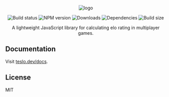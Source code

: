 <div align="center">

![logo](https://github.com/user-attachments/assets/9128513a-ba8d-4da3-b4c1-63382081c14b)

![Build status](https://img.shields.io/github/actions/workflow/status/williamgrosset/teslo/ci.yml)
![NPM version](https://img.shields.io/npm/v/teslo?color=brightgreen)
![Downloads](https://img.shields.io/npm/dt/teslo)
![Dependencies](https://img.shields.io/badge/dependencies-0-brightgreen)
![Build size](https://img.shields.io/bundlejs/size/teslo?color=brightgreen)

A lightweight JavaScript library for calculating elo rating in multiplayer games.

</div>

## Documentation

Visit [teslo.dev/docs](https://teslo.dev/docs).

## License

MIT
